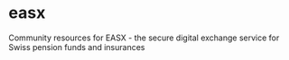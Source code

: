 # easx
Community resources for EASX - the secure digital exchange service for Swiss pension funds and insurances
